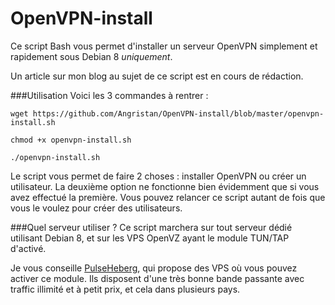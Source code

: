 # OpenVPN-install
Ce script Bash vous permet d'installer un serveur OpenVPN simplement et rapidement sous Debian 8 *uniquement*.

Un article sur mon blog au sujet de ce script est en cours de rédaction.

###Utilisation
Voici les 3 commandes à rentrer :

`wget https://github.com/Angristan/OpenVPN-install/blob/master/openvpn-install.sh`

`chmod +x openvpn-install.sh`

`./openvpn-install.sh`

Le script vous permet de faire 2 choses : installer OpenVPN ou créer un utilisateur.
La deuxième option ne fonctionne bien évidemment que si vous avez effectué la première.
Vous pouvez relancer ce script autant de fois que vous le voulez pour créer des utilisateurs.

###Quel serveur utiliser ?
Ce script marchera sur tout serveur dédié utilisant Debian 8, et sur les VPS OpenVZ ayant le module TUN/TAP d'activé.

Je vous conseille [PulseHeberg](http://manager.pulseheberg.com/aff.php?aff=1204), qui propose des VPS où vous pouvez activer ce module. Ils disposent d'une très bonne bande passante avec traffic illimité et à petit prix, et cela dans plusieurs pays.
